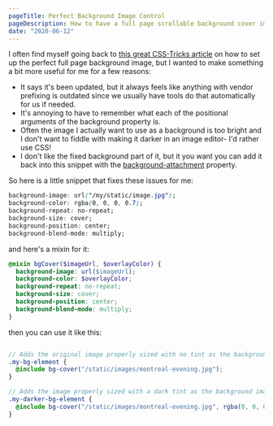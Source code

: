 ```yaml
---
pageTitle: Perfect Background Image Control
pageDescription: How to have a full page scrollable background cover image in CSS with a dimmer or color overlay blend.
date: "2020-06-12"
---
```


I often find myself going back to [this great CSS-Tricks article](https://css-tricks.com/perfect-full-page-background-image/)
on how to set up the perfect full page background image, but I wanted to make something a bit more useful for me for a few 
reasons: 
* It says it's been updated, but it always feels like anything with 
vendor prefixing is outdated since we usually have tools do that automatically for us if needed. 
* It's annoying to 
have to remember what each of the positional arguments of the background property is.
* Often the image 
I actually want to use as a background is too bright and I don't want to fiddle with making it darker in an image editor- 
I'd rather use CSS!
* I don't like the fixed background part of it, but it you want you can add it back into this snippet with the
[background-attachment](https://developer.mozilla.org/en-US/docs/Web/CSS/background-attachment) property.

So here is a little snippet that fixes these issues for me:

```css
background-image: url("/my/static/image.jpg");
background-color: rgba(0, 0, 0, 0.7);
background-repeat: no-repeat;
background-size: cover;
background-position: center;
background-blend-mode: multiply;
```

and here's a mixin for it:

```scss
@mixin bgCover($imageUrl, $overlayColor) {
  background-image: url($imageUrl);
  background-color: $overlayColor;
  background-repeat: no-repeat;
  background-size: cover;
  background-position: center;
  background-blend-mode: multiply;
}
```
then you can use it like this:
```scss

// Adds the original image properly sized with no tint as the background image.
.my-bg-element {
  @include bg-cover("/static/images/montreal-evening.jpg");
}

// Adds the image properly sized with a dark tint as the background image.
.my-darker-bg-element {
  @include bg-cover("/static/images/montreal-evening.jpg", rgba(0, 0, 0, 0.7));
}
```

